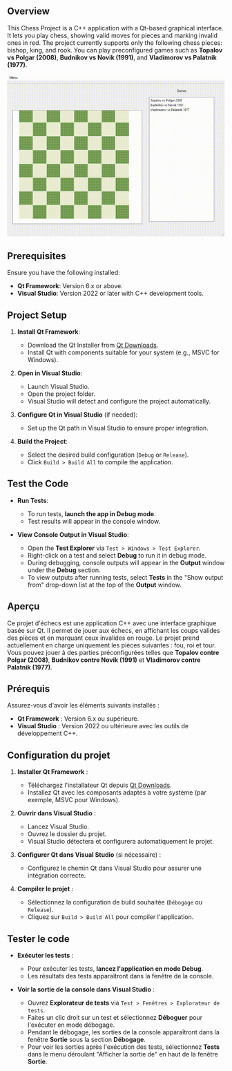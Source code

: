 ## Overview

This Chess Project is a C++ application with a Qt-based graphical interface. It lets you play chess, showing valid moves for pieces and marking invalid ones in red. The project currently supports only the following chess pieces: bishop, king, and rook. You can play preconfigured games such as **Topalov vs Polgar (2008)**, **Budnikov vs Novik (1991)**, and **Vladimorov vs Palatnik (1977)**.

![Gameplay Demo](chess-demo.gif "Demonstration of the Chess Project")

## Prerequisites

Ensure you have the following installed:

- **Qt Framework**: Version 6.x or above.
- **Visual Studio**: Version 2022 or later with C++ development tools.

## Project Setup

1. **Install Qt Framework**:

   - Download the Qt Installer from [Qt Downloads](https://www.qt.io/download).
   - Install Qt with components suitable for your system (e.g., MSVC for Windows).
2. **Open in Visual Studio**:

   - Launch Visual Studio.
   - Open the project folder.
   - Visual Studio will detect and configure the project automatically.
3. **Configure Qt in Visual Studio** (if needed):

   - Set up the Qt path in Visual Studio to ensure proper integration.
4. **Build the Project**:

   - Select the desired build configuration (`Debug` or `Release`).
   - Click `Build > Build All` to compile the application.

## Test the Code

- **Run Tests**:

  - To run tests, **launch the app in Debug mode**.
  - Test results will appear in the console window.
- **View Console Output in Visual Studio**:

  - Open the **Test Explorer** via `Test > Windows > Test Explorer`.
  - Right-click on a test and select **Debug** to run it in debug mode.
  - During debugging, console outputs will appear in the **Output** window under the **Debug** section.
  - To view outputs after running tests, select **Tests** in the "Show output from" drop-down list at the top of the **Output** window.

## Aperçu

Ce projet d'échecs est une application C++ avec une interface graphique basée sur Qt. Il permet de jouer aux échecs, en affichant les coups valides des pièces et en marquant ceux invalides en rouge. Le projet prend actuellement en charge uniquement les pièces suivantes : fou, roi et tour. Vous pouvez jouer à des parties préconfigurées telles que **Topalov contre Polgar (2008)**, **Budnikov contre Novik (1991)** et **Vladimorov contre Palatnik (1977)**.

## Prérequis

Assurez-vous d'avoir les éléments suivants installés :

- **Qt Framework** : Version 6.x ou supérieure.
- **Visual Studio** : Version 2022 ou ultérieure avec les outils de développement C++.

## Configuration du projet

1. **Installer Qt Framework** :

   - Téléchargez l'installateur Qt depuis [Qt Downloads](https://www.qt.io/download).
   - Installez Qt avec les composants adaptés à votre système (par exemple, MSVC pour Windows).
2. **Ouvrir dans Visual Studio** :

   - Lancez Visual Studio.
   - Ouvrez le dossier du projet.
   - Visual Studio détectera et configurera automatiquement le projet.
3. **Configurer Qt dans Visual Studio** (si nécessaire) :

   - Configurez le chemin Qt dans Visual Studio pour assurer une intégration correcte.
4. **Compiler le projet** :

   - Sélectionnez la configuration de build souhaitée (`Débogage` ou `Release`).
   - Cliquez sur `Build > Build All` pour compiler l'application.

## Tester le code

- **Exécuter les tests** :

  - Pour exécuter les tests, **lancez l'application en mode Debug**.
  - Les résultats des tests apparaîtront dans la fenêtre de la console.
- **Voir la sortie de la console dans Visual Studio** :

  - Ouvrez **Explorateur de tests** via `Test > Fenêtres > Explorateur de tests`.
  - Faites un clic droit sur un test et sélectionnez **Déboguer** pour l'exécuter en mode débogage.
  - Pendant le débogage, les sorties de la console apparaîtront dans la fenêtre **Sortie** sous la section **Débogage**.
  - Pour voir les sorties après l'exécution des tests, sélectionnez **Tests** dans le menu déroulant "Afficher la sortie de" en haut de la fenêtre **Sortie**.
